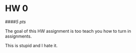 # HW 0
####*5 pts*

The goal of this HW assignment is too teach you how to turn in assignments.

This is stupid and I hate it.